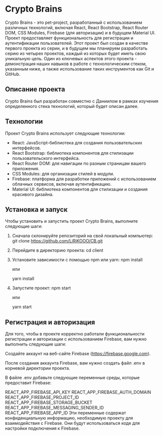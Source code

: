 # Crypto Brains

Crypto Brains - это pet-project, разработанный с использованием различных технологий, включая React, React Bootstrap, React Router DOM, CSS Modules, Firebase (для авторизации) и в будущем Material UI. Проект предоставляет функциональность для регистрации и аутентификации пользователей. Этот проект был создан в качестве первого проекта из серии, и в будущем мы планируем разработать серию из четырех проектов, каждый из которых будет иметь свою уникальную цель. Один из ключевых аспектов этого проекта - демонстрация наших навыков в работе с технологическим стеком, указанным ниже, а также использование таких инструментов как Git и GitHub.

## Описание проекта

Crypto Brains был разработан совместно с Даниилом в рамках изучения определенного стека технологий, который будет описан далее.

## Технологии

Проект Crypto Brains использует следующие технологии:

- React: JavaScript-библиотека для создания пользовательских интерфейсов.
- React Bootstrap: библиотека компонентов для стилизации пользовательского интерфейса.
- React Router DOM: для навигации по разным страницам вашего приложения.
- CSS Modules: для организации стилей в модули.
- Firebase: платформа для разработки приложений с использованием облачных сервисов, включая аутентификацию.
- Material UI: библиотека компонентов для стилизации и создания красивого дизайна.

## Установка и запуск

Чтобы установить и запустить проект Crypto Brains, выполните следующие шаги:

1. Сначала склонируйте репозиторий на свой локальный компьютер:
   git clone https://github.com/LiRiKOOO/CB.git

2. Перейдите в директорию проекта:
    cd client
    
3. Установите зависимости с помощью npm или yarn:
    npm install

    или

    yarn install

4. Запустите проект:
    npm start
    
    или
    
    yarn start

## Регистрация и авторизация

Для того, чтобы в проекте корректно работали функциональности регистрации и авторизации с использованием Firebase, вам нужно выполнить следующие шаги:

Создайте аккаунт на веб-сайте Firebase (https://firebase.google.com).

После создания аккаунта Firebase, вам нужно создать файл .env в корневой директории проекта.

В файле .env добавьте следующие переменные среды, которые предоставит Firebase:

REACT_APP_FIREBASE_API_KEY
REACT_APP_FIREBASE_AUTH_DOMAIN
REACT_APP_FIREBASE_PROJECT_ID
REACT_APP_FIREBASE_STORAGE_BUCKET
REACT_APP_FIREBASE_MESSAGING_SENDER_ID
REACT_APP_FIREBASE_APP_ID
Эти переменные содержат конфиденциальную информацию, необходимую проекту для взаимодействия с Firebase. Они будут использоваться коде для настройки подключения к Firebase.
